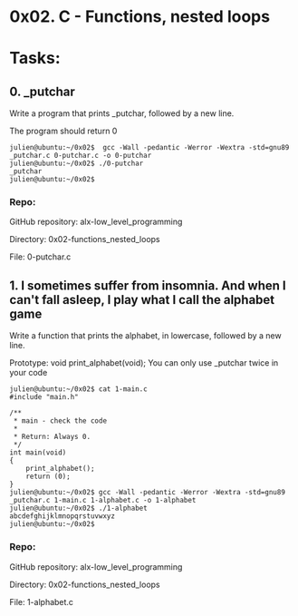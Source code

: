 # 0x02. C - Functions, nested loops
# Tasks:
## 0. _putchar

Write a program that prints _putchar, followed by a new line.

The program should return 0

    julien@ubuntu:~/0x02$  gcc -Wall -pedantic -Werror -Wextra -std=gnu89 _putchar.c 0-putchar.c -o 0-putchar
    julien@ubuntu:~/0x02$ ./0-putchar 
    _putchar
    julien@ubuntu:~/0x02$ 

### Repo:

GitHub repository: alx-low_level_programming

Directory: 0x02-functions_nested_loops

File: 0-putchar.c

## 1. I sometimes suffer from insomnia. And when I can't fall asleep, I play what I call the alphabet game

Write a function that prints the alphabet, in lowercase, followed by a new line.

Prototype: void print_alphabet(void);
You can only use _putchar twice in your code

    julien@ubuntu:~/0x02$ cat 1-main.c
    #include "main.h"

    /**
     * main - check the code
     *
     * Return: Always 0.
     */
    int main(void)
    {
        print_alphabet();
        return (0);
    }
    julien@ubuntu:~/0x02$ gcc -Wall -pedantic -Werror -Wextra -std=gnu89 _putchar.c 1-main.c 1-alphabet.c -o 1-alphabet
    julien@ubuntu:~/0x02$ ./1-alphabet 
    abcdefghijklmnopqrstuvwxyz
    julien@ubuntu:~/0x02$

### Repo:

GitHub repository: alx-low_level_programming

Directory: 0x02-functions_nested_loops

File: 1-alphabet.c
